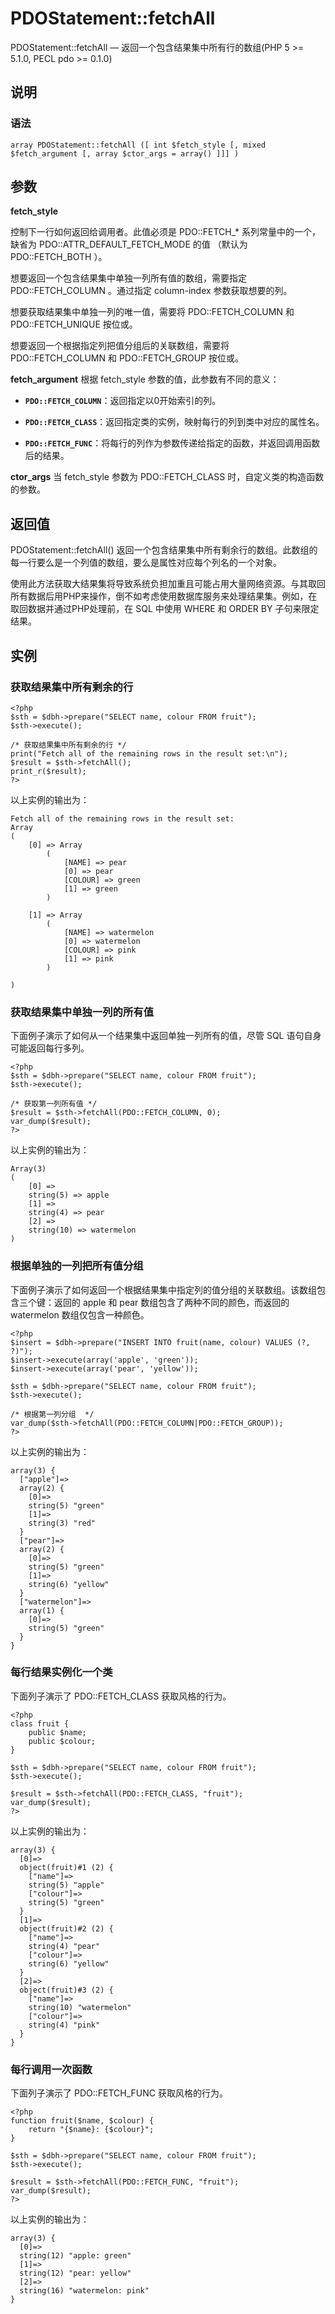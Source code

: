 # PDOStatement::fetchAll



PDOStatement::fetchAll — 返回一个包含结果集中所有行的数组(PHP 5 &gt;= 5.1.0, PECL pdo &gt;= 0.1.0)

## 说明

### 语法

```
array PDOStatement::fetchAll ([ int $fetch_style [, mixed $fetch_argument [, array $ctor_args = array() ]]] )

```

## 参数

**fetch_style**

控制下一行如何返回给调用者。此值必须是 PDO::FETCH_* 系列常量中的一个，缺省为 PDO::ATTR_DEFAULT_FETCH_MODE 的值 （默认为 PDO::FETCH_BOTH ）。

想要返回一个包含结果集中单独一列所有值的数组，需要指定 PDO::FETCH_COLUMN 。通过指定 column-index 参数获取想要的列。

想要获取结果集中单独一列的唯一值，需要将 PDO::FETCH_COLUMN 和 PDO::FETCH_UNIQUE 按位或。

想要返回一个根据指定列把值分组后的关联数组，需要将 PDO::FETCH_COLUMN 和 PDO::FETCH_GROUP 按位或。

**fetch_argument**
根据 fetch_style 参数的值，此参数有不同的意义：

*   **`PDO::FETCH_COLUMN`**：返回指定以0开始索引的列。

*   **`PDO::FETCH_CLASS`**：返回指定类的实例，映射每行的列到类中对应的属性名。

*   **`PDO::FETCH_FUNC`**：将每行的列作为参数传递给指定的函数，并返回调用函数后的结果。

**ctor_args**
当 fetch_style 参数为 PDO::FETCH_CLASS 时，自定义类的构造函数的参数。

## 返回值

PDOStatement::fetchAll() 返回一个包含结果集中所有剩余行的数组。此数组的每一行要么是一个列值的数组，要么是属性对应每个列名的一个对象。

使用此方法获取大结果集将导致系统负担加重且可能占用大量网络资源。与其取回所有数据后用PHP来操作，倒不如考虑使用数据库服务来处理结果集。例如，在取回数据并通过PHP处理前，在 SQL 中使用 WHERE 和 ORDER BY 子句来限定结果。

## 实例

### 获取结果集中所有剩余的行

```
<?php
$sth = $dbh->prepare("SELECT name, colour FROM fruit");
$sth->execute();

/* 获取结果集中所有剩余的行 */
print("Fetch all of the remaining rows in the result set:\n");
$result = $sth->fetchAll();
print_r($result);
?>

```

以上实例的输出为：

```
Fetch all of the remaining rows in the result set:
Array
(
    [0] => Array
        (
            [NAME] => pear
            [0] => pear
            [COLOUR] => green
            [1] => green
        )

    [1] => Array
        (
            [NAME] => watermelon
            [0] => watermelon
            [COLOUR] => pink
            [1] => pink
        )

)

```

### 获取结果集中单独一列的所有值

下面例子演示了如何从一个结果集中返回单独一列所有的值，尽管 SQL 语句自身可能返回每行多列。

```
<?php
$sth = $dbh->prepare("SELECT name, colour FROM fruit");
$sth->execute();

/* 获取第一列所有值 */
$result = $sth->fetchAll(PDO::FETCH_COLUMN, 0);
var_dump($result);
?>

```

以上实例的输出为：

```
Array(3)
(
    [0] =>
    string(5) => apple
    [1] =>
    string(4) => pear
    [2] =>
    string(10) => watermelon
)

```

### 根据单独的一列把所有值分组

下面例子演示了如何返回一个根据结果集中指定列的值分组的关联数组。该数组包含三个键：返回的 apple 和 pear 数组包含了两种不同的颜色，而返回的 watermelon 数组仅包含一种颜色。

```
<?php
$insert = $dbh->prepare("INSERT INTO fruit(name, colour) VALUES (?, ?)");
$insert->execute(array('apple', 'green'));
$insert->execute(array('pear', 'yellow'));

$sth = $dbh->prepare("SELECT name, colour FROM fruit");
$sth->execute();

/* 根据第一列分组  */
var_dump($sth->fetchAll(PDO::FETCH_COLUMN|PDO::FETCH_GROUP));
?>

```

以上实例的输出为：

```
array(3) {
  ["apple"]=>
  array(2) {
    [0]=>
    string(5) "green"
    [1]=>
    string(3) "red"
  }
  ["pear"]=>
  array(2) {
    [0]=>
    string(5) "green"
    [1]=>
    string(6) "yellow"
  }
  ["watermelon"]=>
  array(1) {
    [0]=>
    string(5) "green"
  }
}

```

### 每行结果实例化一个类

下面列子演示了 PDO::FETCH_CLASS 获取风格的行为。

```
<?php
class fruit {
    public $name;
    public $colour;
}

$sth = $dbh->prepare("SELECT name, colour FROM fruit");
$sth->execute();

$result = $sth->fetchAll(PDO::FETCH_CLASS, "fruit");
var_dump($result);
?>

```

以上实例的输出为：

```
array(3) {
  [0]=>
  object(fruit)#1 (2) {
    ["name"]=>
    string(5) "apple"
    ["colour"]=>
    string(5) "green"
  }
  [1]=>
  object(fruit)#2 (2) {
    ["name"]=>
    string(4) "pear"
    ["colour"]=>
    string(6) "yellow"
  }
  [2]=>
  object(fruit)#3 (2) {
    ["name"]=>
    string(10) "watermelon"
    ["colour"]=>
    string(4) "pink"
  }
}

```

### 每行调用一次函数

下面列子演示了 PDO::FETCH_FUNC 获取风格的行为。

```
<?php
function fruit($name, $colour) {
    return "{$name}: {$colour}";
}

$sth = $dbh->prepare("SELECT name, colour FROM fruit");
$sth->execute();

$result = $sth->fetchAll(PDO::FETCH_FUNC, "fruit");
var_dump($result);
?>

```

以上实例的输出为：

```
array(3) {
  [0]=>
  string(12) "apple: green"
  [1]=>
  string(12) "pear: yellow"
  [2]=>
  string(16) "watermelon: pink"
}

```




